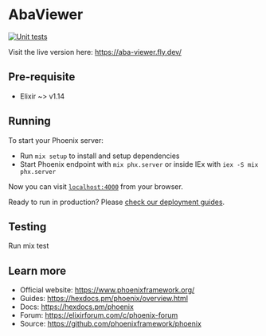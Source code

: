 # AbaViewer
[![Unit tests](https://github.com/alt-ctrl-dev/aba-viewer/actions/workflows/ci.yml/badge.svg?branch=main)](https://github.com/alt-ctrl-dev/aba-viewer/actions/workflows/ci.yml)


Visit the live version here: https://aba-viewer.fly.dev/

## Pre-requisite
- Elixir ~> v1.14


## Running
To start your Phoenix server:

  * Run `mix setup` to install and setup dependencies
  * Start Phoenix endpoint with `mix phx.server` or inside IEx with `iex -S mix phx.server`

Now you can visit [`localhost:4000`](http://localhost:4000) from your browser.

Ready to run in production? Please [check our deployment guides](https://hexdocs.pm/phoenix/deployment.html).

## Testing
Run mix test

## Learn more

  * Official website: https://www.phoenixframework.org/
  * Guides: https://hexdocs.pm/phoenix/overview.html
  * Docs: https://hexdocs.pm/phoenix
  * Forum: https://elixirforum.com/c/phoenix-forum
  * Source: https://github.com/phoenixframework/phoenix
